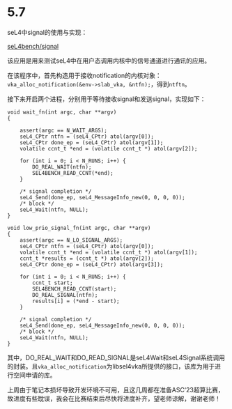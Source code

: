 # 5.7

seL4中signal的使用与实现：

[seL4bench/signal](https://github.com/seL4/sel4bench/blob/master/apps/signal/src/main.c)

该应用是用来测试seL4中在用户态调用内核中的信号通道进行通讯的应用。

在该程序中，首先构造用于接收notification的内核对象：```vka_alloc_notification(&env->slab_vka, &ntfn);```，得到``ntftn``。

接下来开启两个进程，分别用于等待接收signal和发送signal，实现如下：

```
void wait_fn(int argc, char **argv)
{

    assert(argc == N_WAIT_ARGS);
    seL4_CPtr ntfn = (seL4_CPtr) atol(argv[0]);
    seL4_CPtr done_ep = (seL4_CPtr) atol(argv[1]);
    volatile ccnt_t *end = (volatile ccnt_t *) atol(argv[2]);

    for (int i = 0; i < N_RUNS; i++) {
        DO_REAL_WAIT(ntfn);
        SEL4BENCH_READ_CCNT(*end);
    }

    /* signal completion */
    seL4_Send(done_ep, seL4_MessageInfo_new(0, 0, 0, 0));
    /* block */
    seL4_Wait(ntfn, NULL);
}
```

```
void low_prio_signal_fn(int argc, char **argv)
{
    assert(argc == N_LO_SIGNAL_ARGS);
    seL4_CPtr ntfn = (seL4_CPtr) atol(argv[0]);
    volatile ccnt_t *end = (volatile ccnt_t *) atol(argv[1]);
    ccnt_t *results = (ccnt_t *) atol(argv[2]);
    seL4_CPtr done_ep = (seL4_CPtr) atol(argv[3]);

    for (int i = 0; i < N_RUNS; i++) {
        ccnt_t start;
        SEL4BENCH_READ_CCNT(start);
        DO_REAL_SIGNAL(ntfn);
        results[i] = (*end - start);
    }

    /* signal completion */
    seL4_Send(done_ep, seL4_MessageInfo_new(0, 0, 0, 0));
    /* block */
    seL4_Wait(ntfn, NULL);
}
```

其中，DO_REAL_WAIT和DO_READ_SIGNAL是seL4Wait和seL4Signal系统调用的封装。且```vka_alloc_notification```为libsel4vka所提供的接口，该库为用于进行空间申请的库。

上周由于笔记本损坏导致开发环境不可用，且这几周都在准备ASC‘23超算比赛，故进度有些耽误，我会在比赛结束后尽快将进度补齐，望老师谅解，谢谢老师！